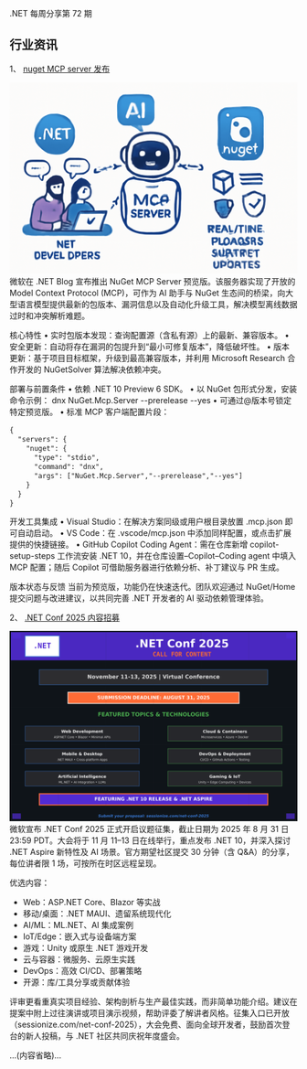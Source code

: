 .NET 每周分享第 72 期
## 行业资讯
1、 [nuget MCP server 发布](https://devblogs.microsoft.com/dotnet/nuget-mcp-server-preview/)

![image](https://raw.githubusercontent.com/DotNETWeekly-io/DotNetWeekly/master/assets/images/issue-1002.png)
微软在 .NET Blog 宣布推出 NuGet MCP Server 预览版。该服务器实现了开放的 Model Context Protocol (MCP)，可作为 AI 助手与 NuGet 生态间的桥梁，向大型语言模型提供最新的包版本、漏洞信息以及自动化升级工具，解决模型离线数据过时和冲突解析难题。

核心特性
• 实时包版本发现：查询配置源（含私有源）上的最新、兼容版本。
• 安全更新：自动将存在漏洞的包提升到“最小可修复版本”，降低破坏性。
• 版本更新：基于项目目标框架，升级到最高兼容版本，并利用 Microsoft Research 合作开发的 NuGetSolver 算法解决依赖冲突。

部署与前置条件
• 依赖 .NET 10 Preview 6 SDK。
• 以 NuGet 包形式分发，安装命令示例：
  dnx NuGet.Mcp.Server --prerelease --yes
• 可通过@版本号锁定特定预览版。
• 标准 MCP 客户端配置片段：
  ```
  {
    "servers": {
      "nuget": {
        "type": "stdio",
        "command": "dnx",
        "args": ["NuGet.Mcp.Server","--prerelease","--yes"]
      }
    }
  }
  ```

开发工具集成
• Visual Studio：在解决方案同级或用户根目录放置 .mcp.json 即可自动启动。
• VS Code：在 .vscode/mcp.json 中添加同样配置，或点击扩展提供的快捷链接。
• GitHub Copilot Coding Agent：需在仓库新增 copilot-setup-steps 工作流安装 .NET 10，并在仓库设置–Copilot–Coding agent 中填入 MCP 配置；随后 Copilot 可借助服务器进行依赖分析、补丁建议与 PR 生成。

版本状态与反馈
当前为预览版，功能仍在快速迭代。团队欢迎通过 NuGet/Home 提交问题与改进建议，以共同完善 .NET 开发者的 AI 驱动依赖管理体验。

2、 [.NET Conf 2025 内容招募](https://devblogs.microsoft.com/dotnet/dotnet-conf-2025-announcing-the-call-for-content/)

![image](https://raw.githubusercontent.com/DotNETWeekly-io/DotNetWeekly/master/assets/images/issue-977.png)
微软宣布 .NET Conf 2025 正式开启议题征集，截止日期为 2025 年 8 月 31 日 23:59 PDT。大会将于 11 月 11–13 日在线举行，重点发布 .NET 10，并深入探讨 .NET Aspire 新特性及 AI 场景。官方期望社区提交 30 分钟（含 Q&A）的分享，每位讲者限 1 场，可按所在时区远程呈现。

优选内容：
- Web：ASP.NET Core、Blazor 等实战
- 移动/桌面：.NET MAUI、遗留系统现代化
- AI/ML：ML.NET、AI 集成案例
- IoT/Edge：嵌入式与设备端方案
- 游戏：Unity 或原生 .NET 游戏开发
- 云与容器：微服务、云原生实践
- DevOps：高效 CI/CD、部署策略
- 开源：库/工具分享或贡献体验

评审更看重真实项目经验、架构剖析与生产最佳实践，而非简单功能介绍。建议在提案中附上过往演讲或项目演示视频，帮助评委了解讲者风格。征集入口已开放（sessionize.com/net-conf-2025），大会免费、面向全球开发者，鼓励首次登台的新人投稿，与 .NET 社区共同庆祝年度盛会。

...(内容省略)...